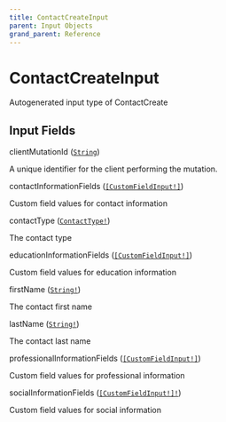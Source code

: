 ```yaml
---
title: ContactCreateInput
parent: Input Objects
grand_parent: Reference
---
```


<h1>ContactCreateInput</h1>

Autogenerated input type of ContactCreate

<h2>Input Fields</h2>

<div class="field-entry ">
  <span id="client_mutation_id" class="field-name anchored">clientMutationId (<code><a href="/docs/reference/scalar/string">String</a></code>)</span>

  <div class="description-wrapper">
   <p>A unique identifier for the client performing the mutation.</p>

  </div>
</div>

<div class="field-entry ">
  <span id="contact_information_fields" class="field-name anchored">contactInformationFields (<code><a href="/docs/reference/input_object/custom_field_input">[CustomFieldInput!]</a></code>)</span>

  <div class="description-wrapper">
   <p>Custom field values for contact information</p>

  </div>
</div>

<div class="field-entry ">
  <span id="contact_type" class="field-name anchored">contactType (<code><a href="/docs/reference/enum/contact_type">ContactType!</a></code>)</span>

  <div class="description-wrapper">
   <p>The contact type</p>

  </div>
</div>

<div class="field-entry ">
  <span id="education_information_fields" class="field-name anchored">educationInformationFields (<code><a href="/docs/reference/input_object/custom_field_input">[CustomFieldInput!]</a></code>)</span>

  <div class="description-wrapper">
   <p>Custom field values for education information</p>

  </div>
</div>

<div class="field-entry ">
  <span id="first_name" class="field-name anchored">firstName (<code><a href="/docs/reference/scalar/string">String!</a></code>)</span>

  <div class="description-wrapper">
   <p>The contact first name</p>

  </div>
</div>

<div class="field-entry ">
  <span id="last_name" class="field-name anchored">lastName (<code><a href="/docs/reference/scalar/string">String!</a></code>)</span>

  <div class="description-wrapper">
   <p>The contact last name</p>

  </div>
</div>

<div class="field-entry ">
  <span id="professional_information_fields" class="field-name anchored">professionalInformationFields (<code><a href="/docs/reference/input_object/custom_field_input">[CustomFieldInput!]</a></code>)</span>

  <div class="description-wrapper">
   <p>Custom field values for professional information</p>

  </div>
</div>

<div class="field-entry ">
  <span id="social_information_fields" class="field-name anchored">socialInformationFields (<code><a href="/docs/reference/input_object/custom_field_input">[CustomFieldInput!]!</a></code>)</span>

  <div class="description-wrapper">
   <p>Custom field values for social information</p>

  </div>
</div>

